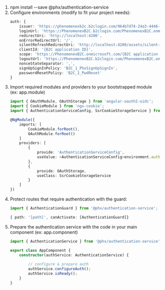 1. 	npm install --save @phx/authentication-service
2.	Configure environments (modify to fit your project needs):
    ```ts
	auth: {
		issuer: 'https://phenomenexb2c.b2clogin.com/964b7d74-24a3-4446-9a32-5c58d965b7b2/v2.0/',
		loginUrl: 'https://PhenomenexB2C.b2clogin.com/PhenomenexB2C.onmicrosoft.com/oauth2/v2.0/authorize',
		redirectUri: 'http://localhost:4200',
		onErrorRedirectUrl: '/',
		silentRefreshRedirectUri: 'http://localhost:4200/assets/silent-refresh.html',
		clientId: '{B2C application ID}',
		scope: 'https://PhenomenexB2C.onmicrosoft.com/{B2C application ID}/user_impersonation',
		logoutUrl: 'https://PhenomenexB2C.b2clogin.com/PhenomenexB2C.onmicrosoft.com/oauth2/v2.0/logout?p=B2C_1_PhxSignUpSignIn',
		nonceStateSeparator: ',',
		signUpSignInPolicy: 'B2C_1_PhxSignUpSignIn',
		passwordResetPolicy: 'B2C_1_PwdReset'
	}
	```
3.	Import required modules and providers to your bootstrapped module (ex: app.module)
	```ts
	import { OAuthModule, OAuthStorage } from 'angular-oauth2-oidc';
	import { CookieModule } from 'ngx-cookie';
	import { AuthenticationServiceConfig, SsrCookieStorageService } from '@phx/authentication-service';
	
	@NgModule({
		imports: [
			CookieModule.forRoot(),
			OAuthModule.forRoot()
		]
		providers: [
			{
				provide: 'AuthenticationServiceConfig',
				useValue: <AuthenticationServiceConfig>environment.auth
			},
			{
				provide: OAuthStorage,
				useClass: SsrCookieStorageService
			}
		]
	})
	```
4.	Protect routes that require authentication with the guard:
	```ts
	import { AuthenticationGuard } from '@phx/authentication-service';
	
	{ path: '[path]', canActivate: [AuthenticationGuard]}
5.	Prepare the authentication service with the code in your main component (ex: app.component)
	```ts
	import { AuthenticationService } from '@phx/authentication-service';
	
	export class AppComponent {
		constructor(authService: AuthenticationService) {
		
			// configure & prepare auth
			authService.configureAuth();
			authService.isReady();
		}
	}
	```